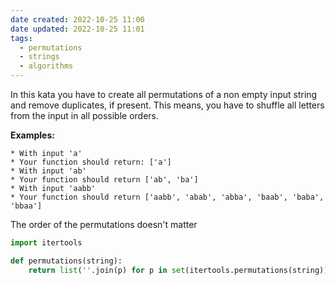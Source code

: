 ```yaml
---
date created: 2022-10-25 11:00
date updated: 2022-10-25 11:01
tags:
  - permutations
  - strings
  - algorithms
---
```


In this kata you have to create all permutations of a non empty input string and remove duplicates, if present. This means, you have to shuffle all letters from the input in all possible orders.

**Examples:**

```
* With input 'a'
* Your function should return: ['a']
* With input 'ab'
* Your function should return ['ab', 'ba']
* With input 'aabb'
* Your function should return ['aabb', 'abab', 'abba', 'baab', 'baba', 'bbaa']
```

The order of the permutations doesn't matter

```python
import itertools

def permutations(string):
	return list(''.join(p) for p in set(itertools.permutations(string)))
```
